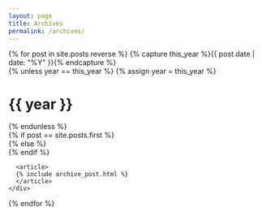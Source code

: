 ```yaml
---
layout: page
title: Archives
permalink: /archives/
---
```


<div clas id="blog-archives">
{% for post in site.posts reverse %}
  {% capture this_year %}{{ post.date | date: "%Y" }}{% endcapture %}
  <div class="row-fluid">
	<div class="span1">
	{% unless year == this_year %}
	  {% assign year = this_year %}
	    <h1>{{ year }}</h1>
	{% endunless %}
	</div>
	{% if post == site.posts.first %}
	<div class="span11">
	{% else %}
	<div class="span11 border-top">
	{% endif %}

	  <article>
	  {% include archive_post.html %}
	  </article>
	</div>
  </div>
{% endfor %}
</div>
